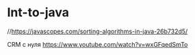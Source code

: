 # Int-to-java
//https://javascopes.com/sorting-algorithms-in-java-26b732d5/

CRM с нуля
https://www.youtube.com/watch?v=wxGFqedSmTo